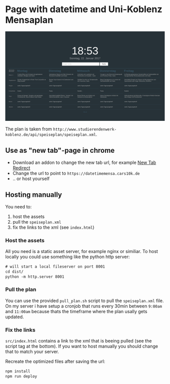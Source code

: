 # Page with datetime and Uni-Koblenz Mensaplan
![Screenshot of the tab](screenshot.png?raw=true "Screenshot")

The plan is taken from `http://www.studierendenwerk-koblenz.de/api/speiseplan/speiseplan.xml`.

## Use as "new tab"-page in chrome
* Download an addon to change the new tab url, for example [New Tab Redirect](https://chrome.google.com/webstore/detail/new-tab-redirect/icpgjfneehieebagbmdbhnlpiopdcmna?hl=de)
* Change the url to point to `https://datetimemensa.cars10k.de`
* .. or host yourself

## Hosting manually
You need to:

1. host the assets
2. pull the `speiseplan.xml`
3. fix the links to the xml (see `index.html`)

### Host the assets
All you need is a static asset server, for example nginx or similiar. To host locally you could use something like the python http server:
```
# will start a local fileserver on port 8001
cd dist/
python -m http.server 8001
```
### Pull the plan
You can use the provided `pull_plan.sh` script to pull the `speiseplan.xml` file.
On my server i have setup a cronjob that runs every 30min between `9:00am` and `11:00am` because thats the timeframe where the plan usally gets updated.

### Fix the links
`src/index.html` contains a link to the xml that is beeing pulled (see the script tag at the bottom). If you want to host manually you should change that to match your server.

Recreate the optimized files after saving the url:
```
npm install
npm run deploy
```

